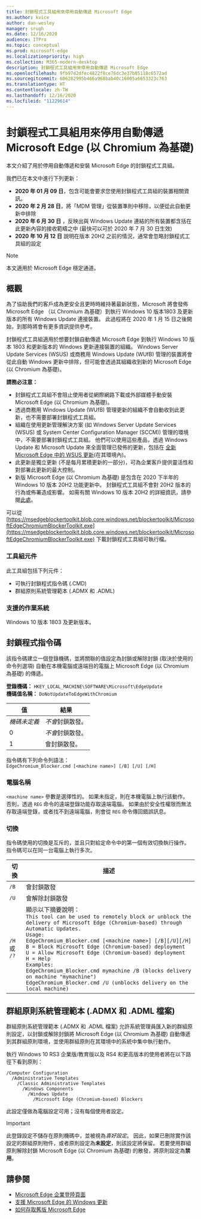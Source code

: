 ```yaml
---
title: 封鎖程式工具組用來停用自動傳遞 Microsoft Edge
ms.author: kvice
author: dan-wesley
manager: srugh
ms.date: 12/16/2020
audience: ITPro
ms.topic: conceptual
ms.prod: microsoft-edge
ms.localizationpriority: high
ms.collection: M365-modern-desktop
description: 封鎖程式工具組用來停用自動傳遞 Microsoft Edge
ms.openlocfilehash: 9fb97d2dfec4822f8ce76dc3e37b85118c6572ad
ms.sourcegitcommit: 606282995b466a968bab40c16005a6653323c763
ms.translationtype: HT
ms.contentlocale: zh-TW
ms.lasthandoff: 12/16/2020
ms.locfileid: "11229614"
---
```

# 封鎖程式工具組用來停用自動傳遞 Microsoft Edge (以 Chromium 為基礎)

本文介紹了用於停用自動傳遞和安裝 Microsoft Edge 的封鎖程式工具組。

我們已在本文中進行下列更新：

- **2020 年 01 月 09 日**，包含可能會要求您使用封鎖程式工具組的裝置相關資訊。
- **2020 年 2 月 28 日**，將「MDM 管理」從裝置準則中移除，以便從此自動更新中排除
- **2020 年 6 月 30 日** ，反映出與 Windows Update 連結的所有裝置都含括在此更新內容的接收範疇之中 (最快可以可於 2020 年 7 月 30 日生效)
- **2020 年 10 月 12 日** 說明在版本 20H2 之前的情況，通常會忽略封鎖程式工具組的設定

> [!NOTE]
> 本文適用於 Microsoft Edge 穩定通道。

## 概觀

為了協助我們的客戶成為更安全且更時時維持著最新狀態，Microsoft 將會發佈 Microsoft Edge （以 Chromium 為基礎）到執行 Windows 10 版本1803 及更新版本的所有 Windows Update 連接裝置。 此過程將在 2020 年 1 月 15 日之後開始，到那時將會有更多資訊提供參考。

封鎖程式工具組適用於想要封鎖自動傳遞 Microsoft Edge 到執行 Windows 10 版本 1803 和更新版本的 Windows 更新連接裝置的組織。 Windows Server Update Services (WSUS) 或商務用 Windows Update (WUfB) 管理的裝置將會從此自動 Windows 更新中排除，但可能會透過其組織收到新的 Microsoft Edge (以 Chromium 為基礎)。

**請務必注意：**

- 封鎖程式工具組不會阻止使用者從網際網路下載或外部媒體手動安裝 Microsoft Edge (以 Chromium 為基礎)。
- 透過商務用 Windows Update (WUfB) 管理更新的組織不會自動收到此更新，也不需要部署封鎖程式工具組。
- 組織在使用更新管理解決方案 (如 Windows Server Update Services (WSUS) 或 System Center Configuration Manager (SCCM)) 管理的環境中，不需要部署封鎖程式工具組。 他們可以使用這些產品，透過 Windows Update 和 Microsoft Update 來全面管理已發佈的更新，包括在 [全新 Microsoft Edge 中的 WSUS 更新](https://support.microsoft.com/help/4584642/update-in-wsus-for-the-new-microsoft-edge)(在其環境內)。
- 此更新是獨立更新 (不是每月累積更新的一部分)，可為企業客戶提供靈活性和對部署此更新的最大控制。
- 新版 Microsoft Edge (以 Chromium 為基礎) 是包含在 2020 下半年的 Windows 10 版本 20H2 功能更新中。 封鎖程式工具組不會對 20H2 版本的行為或佈署造成影響。 如需有關 Windows 10 版本 20H2 的詳細資訊，請參閱[此處](https://blogs.windows.com/windowsexperience/2020/06/16/whats-next-for-windows-10-updates/)。

可以從 [https://msedgeblockertoolkit.blob.core.windows.net/blockertoolkit/MicrosoftEdgeChromiumBlockerToolkit.exe](https://msedgeblockertoolkit.blob.core.windows.net/blockertoolkit/MicrosoftEdgeChromiumBlockerToolkit.exe) 下載封鎖程式工具組可執行檔。

### 工具組元件

此工具組包括下列元件：

- 可執行封鎖程式指令碼 (.CMD)
- 群組原則系統管理範本 (.ADMX 和 .ADML)

### 支援的作業系統

Windows 10 版本 1803 及更新版本。

## 封鎖程式指令碼

該指令碼建立一個登錄機碼，並將關聯的值設定為封鎖或解除封鎖 (取決於使用的命令列選項) 自動在本機電腦或遠端目的電腦上 Microsoft Edge (以 Chromium 為基礎) 的傳遞。

**登錄機碼：** `HKEY_LOCAL_MACHINE\SOFTWARE\Microsoft\EdgeUpdate`<br>
**機碼值名稱：** `DoNotUpdateToEdgeWithChromium`

| 值                | 結果                         |
|----------------------|--------------------------------|
| *機碼未定義* | *不會*封鎖散發。 |
| 0                    | *不會*封鎖散發。 |
| 1                    | 會封鎖散發。       |

指令碼有下列命令列語法：<br>
`EdgeChromium_Blocker.cmd [<machine name>] [/B] [/U] [/H]`

### 電腦名稱

`<machine name>` 參數是選擇性的。 如果未指定，則在本機電腦上執行該動作。 否則，透過 `REG` 命令的遠端登錄功能存取遠端電腦。 如果由於安全性權限而無法存取遠端登錄，或者找不到遠端電腦，則會從 `REG` 命令傳回錯誤訊息。

### 切換

指令碼使用的切換是互斥的，並且只對給定命令中的第一個有效切換執行操作。 指令碼可以在同一台電腦上執行多次。

| 切換       | 描述                              |
|--------------|------------------------------------------|
| `/B`         | 會封鎖散發                      |
| `/U`         | 會解除封鎖散發                    |
| `/H` 或 `/?` | 顯示以下摘要說明：<br>`This tool can be used to remotely block or unblock the delivery of Microsoft Edge (Chromium-based) through Automatic Updates.`<br> `Usage:`<br>`EdgeChromium_Blocker.cmd [<machine name>] [/B][/U][/H]`<br>`B = Block Microsoft Edge (Chromium-based) deployment`<br>`U = Allow Microsoft Edge (Chromium-based) deployment`<br>`H = Help`<br>`Examples:`<br>`EdgeChromium_Blocker.cmd mymachine /B (blocks delivery on machine "mymachine")`<br>`EdgeChromium_Blocker.cmd /U (unblocks delivery on the local machine)`<br> |

## 群組原則系統管理範本 (.ADMX 和 .ADML 檔案)

群組原則系統管理範本 (.ADMX 和 .ADML 檔案) 允許系統管理員匯入新的群組原則設定，以封鎖或解除封鎖將 Microsoft Edge (以 Chromium 為基礎) 自動傳遞到其群組原則環境，並使用群組原則在其環境中的系統中集中執行動作。

執行 Windows 10 RS3 企業版/教育版以及 RS4 和更高版本的使用者將在以下路徑下看到原則：

```
/Computer Configuration  
  /Administrative Templates
    /Classic Administrative Templates
      /Windows Components
        /Windows Update  
          /Microsoft Edge (Chromium-based) Blockers  
```

此設定僅做為電腦設定可用；沒有每個使用者設定。

> [!IMPORTANT]
> 此登錄設定不儲存在原則機碼中，並被視為*喜好設定*。 因此，如果已刪除實作該設定的群組原則物件，或者原則設定為**未設定**，則該設定將保留。 若要使用群組原則解除封鎖 Microsoft Edge (以 Chromium 為基礎) 的散發，將原則設定為**禁用**。

## 請參閱

- [Microsoft Edge 企業登陸頁面](https://www.microsoftedgeinsider.com/enterprise)
- [支援 Microsoft Edge 的 Windows 更新](https://docs.microsoft.com/deployedge/microsoft-edge-sysupdate-windows-updates)
- [如何存取舊版 Microsoft Edge](https://docs.microsoft.com/deployedge/microsoft-edge-sysupdate-access-old-edge)
